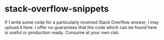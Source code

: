 # stack-overflow-snippets

If I write some code for a particularly involved Stack Overflow answer, I may upload it here.
I offer no guarantees that the code which can be found here is useful or production ready. Consume at your own risk.
